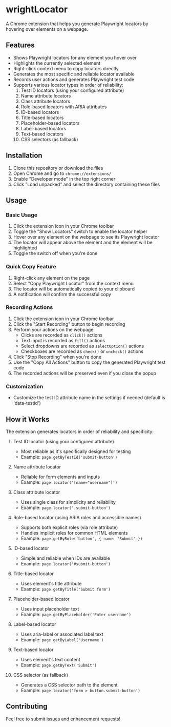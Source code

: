 # wrightLocator

A Chrome extension that helps you generate Playwright locators by hovering over elements on a webpage.

## Features

- Shows Playwright locators for any element you hover over
- Highlights the currently selected element
- Right-click context menu to copy locators directly
- Generates the most specific and reliable locator available
- Records user actions and generates Playwright test code
- Supports various locator types in order of reliability:
  1. Test ID locators (using your configured attribute)
  2. Name attribute locators
  3. Class attribute locators
  4. Role-based locators with ARIA attributes
  5. ID-based locators
  6. Title-based locators
  7. Placeholder-based locators
  8. Label-based locators
  9. Text-based locators
  10. CSS selectors (as fallback)

## Installation

1. Clone this repository or download the files
2. Open Chrome and go to `chrome://extensions/`
3. Enable "Developer mode" in the top right corner
4. Click "Load unpacked" and select the directory containing these files

## Usage

### Basic Usage
1. Click the extension icon in your Chrome toolbar
2. Toggle the "Show Locators" switch to enable the locator helper
3. Hover over any element on the webpage to see its Playwright locator
4. The locator will appear above the element and the element will be highlighted
5. Toggle the switch off when you're done

### Quick Copy Feature
1. Right-click any element on the page
2. Select "Copy Playwright Locator" from the context menu
3. The locator will be automatically copied to your clipboard
4. A notification will confirm the successful copy

### Recording Actions
1. Click the extension icon in your Chrome toolbar
2. Click the "Start Recording" button to begin recording
3. Perform your actions on the webpage:
   - Clicks are recorded as `click()` actions
   - Text input is recorded as `fill()` actions
   - Select dropdowns are recorded as `selectOption()` actions
   - Checkboxes are recorded as `check()` or `uncheck()` actions
4. Click "Stop Recording" when you're done
5. Use the "Copy All Actions" button to copy the generated Playwright test code
6. The recorded actions will be preserved even if you close the popup

### Customization
- Customize the test ID attribute name in the settings if needed (default is 'data-testid')

## How it Works

The extension generates locators in order of reliability and specificity:

1. Test ID locator (using your configured attribute)
   - Most reliable as it's specifically designed for testing
   - Example: `page.getByTestId('submit-button')`

2. Name attribute locator
   - Reliable for form elements and inputs
   - Example: `page.locator('[name="username"]')`

3. Class attribute locator
   - Uses single class for simplicity and reliability
   - Example: `page.locator('.submit-button')`

4. Role-based locator (using ARIA roles and accessible names)
   - Supports both explicit roles (via role attribute)
   - Handles implicit roles for common HTML elements
   - Example: `page.getByRole('button', { name: 'Submit' })`

5. ID-based locator
   - Simple and reliable when IDs are available
   - Example: `page.locator('#submit-button')`

6. Title-based locator
   - Uses element's title attribute
   - Example: `page.getByTitle('Submit form')`

7. Placeholder-based locator
   - Uses input placeholder text
   - Example: `page.getByPlaceholder('Enter username')`

8. Label-based locator
   - Uses aria-label or associated label text
   - Example: `page.getByLabel('Username')`

9. Text-based locator
   - Uses element's text content
   - Example: `page.getByText('Submit')`

10. CSS selector (as fallback)
    - Generates a CSS selector path to the element
    - Example: `page.locator('form > button.submit-button')`

## Contributing

Feel free to submit issues and enhancement requests! 